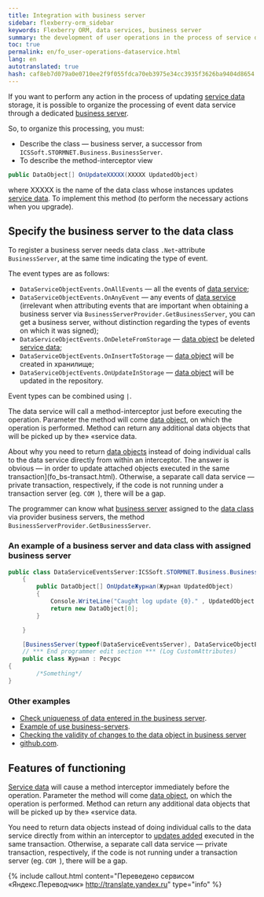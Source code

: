 ```yaml
---
title: Integration with business server
sidebar: flexberry-orm_sidebar
keywords: Flexberry ORM, data services, business server
summary: the development of user operations in the process of service data
toc: true
permalink: en/fo_user-operations-dataservice.html
lang: en
autotranslated: true
hash: caf8eb7d079a0e0710ee2f9f055fdca70eb3975e34cc3935f3626ba9404d8654
---
```


If you want to perform any action in the process of updating [service data](fo_data-service.html) storage, it is possible to organize the processing of event data service through a dedicated [business server](fo_business-server.html).

So, to organize this processing, you must:

* Describe the class — business server, a successor from `ICSSoft.STORMNET.Business.BusinessServer`.
* To describe the method-interceptor view

```csharp
public DataObject[] OnUpdateXXXXX(XXXXX UpdatedObject)
```

where XXXXX is the name of the data class whose instances updates [service data](fo_data-service.html). To implement this method (to perform the necessary actions when you upgrade).

## Specify the business server to the data class

To register a business server needs data class `.Net`-attribute `BusinessServer`, at the same time indicating the type of event.

The event types are as follows:

* `DataServiceObjectEvents.OnAllEvents` — all the events of [data service](fo_data-service.html);
* `DataServiceObjectEvents.OnAnyEvent` — any events of [data service](fo_data-service.html) (irrelevant when attributing events that are important when obtaining a business server via `BusinessServerProvider.GetBusinessServer`, you can get a business server, without distinction regarding the types of events on which it was signed);
* `DataServiceObjectEvents.OnDeleteFromStorage` — [data object](fo_data-object.html) be deleted [service data](fo_data-service.html);
* `DataServiceObjectEvents.OnInsertToStorage` — [data object](fo_data-object.html) will be created in хранилище;
* `DataServiceObjectEvents.OnUpdateInStorage` — [data object](fo_data-object.html) will be updated in the repository.

Event types can be combined using `|`.

The data service will call a method-interceptor just before executing the operation. Parameter the method will come [data object](fo_data-object.html), on which the operation is performed. Method can return any additional data objects that will be picked up by the» «service data.

About why you need to return [data objects](fo_data-object.html) instead of doing individual calls to the data service directly from within an interceptor. The answer is obvious — in order to update attached objects executed in the same transaction](fo_bs-transact.html). Otherwise, a separate call data service — private transaction, respectively, if the code is not running under a transaction server (eg. `COM `), there will be a gap.

The programmer can know what [business server](fo_business-server.html) assigned to the [data class](fo_data-object.html) via provider business servers, the method `BusinessServerProvider.GetBusinessServer`.

### An example of a business server and data class with assigned business server

```csharp
public class DataServiceEventsServer:ICSSoft.STORMNET.Business.BusinessServer
	{
		public DataObject[] OnUpdateЖурнал(Журнал UpdatedObject)
		{
			Console.WriteLine("Caught log update {0}." , UpdatedObject.Наименование);
			return new DataObject[0];
		}

	}

	[BusinessServer(typeof(DataServiceEventsServer), DataServiceObjectEvents.OnInsertToStorage)]
    // *** End programmer edit section *** (Log CustomAttributes) 
    public class Журнал : Ресурс
{
		/*Something*/
}
```

### Other examples

* [Check uniqueness of data entered in the business server](fo_unique-data-check.html).
* [Example of use business-servers](fo_bs-example.html).
* [Checking the validity of changes to the data object in business server](fo_change-data-check.html)
* [github.com](https://github.com/Flexberry/FlexberryORM-DemoApp/blob/master/FlexberryORM/CDLIB/BusinessServers/CDLibBS.cs).

## Features of functioning

[Service data](fo_data-service.html) will cause a method interceptor immediately before the operation. Parameter the method will come [data object](fo_data-object.html), on which the operation is performed. Method can return any additional data objects that will be picked up by the» «service data.

You need to return data objects instead of doing individual calls to the data service directly from within an interceptor to [updates added](fo_bs-transact.html) executed in the same transaction. Otherwise, a separate call data service — private transaction, respectively, if the code is not running under a transaction server (eg. `COM `), there will be a gap.



{% include callout.html content="Переведено сервисом «Яндекс.Переводчик» <http://translate.yandex.ru>" type="info" %}